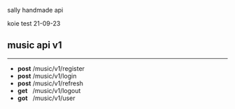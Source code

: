 sally handmade api

koie test 21-09-23

## music api v1
---
* **post** /music/v1/register
* **post** /music/v1/login
* **post** /music/v1/refresh
* **get** &nbsp; /music/v1/logout
* **got** &nbsp; /music/v1/user
